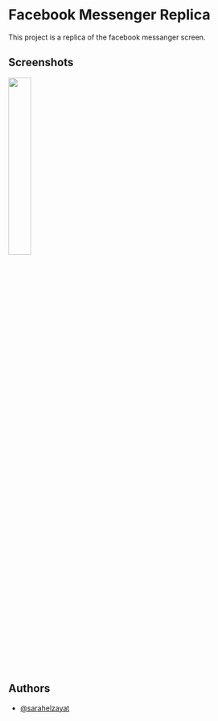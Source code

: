 
# Facebook Messenger Replica

This project is a replica of the facebook messanger screen.



## Screenshots

<img src="https://github.com/SarahElzayat/Facebook-Messenger/blob/master/Screenshots/app.gif" width="30%" height="30%"/>


## Authors

- [@sarahelzayat](https://www.github.com/sarahelzayat)

